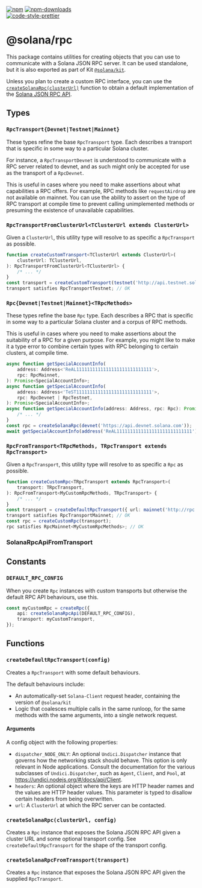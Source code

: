 [![npm][npm-image]][npm-url]
[![npm-downloads][npm-downloads-image]][npm-url]
<br />
[![code-style-prettier][code-style-prettier-image]][code-style-prettier-url]

[code-style-prettier-image]: https://img.shields.io/badge/code_style-prettier-ff69b4.svg?style=flat-square
[code-style-prettier-url]: https://github.com/prettier/prettier
[npm-downloads-image]: https://img.shields.io/npm/dm/@solana/rpc?style=flat
[npm-image]: https://img.shields.io/npm/v/@solana/rpc?style=flat
[npm-url]: https://www.npmjs.com/package/@solana/rpc

# @solana/rpc

This package contains utilities for creating objects that you can use to communicate with a Solana JSON RPC server. It can be used standalone, but it is also exported as part of Kit [`@solana/kit`](https://github.com/anza-xyz/kit/tree/main/packages/kit).

Unless you plan to create a custom RPC interface, you can use the [`createSolanaRpc(clusterUrl)`](#createsolanarpcclusterurl-config) function to obtain a default implementation of the [Solana JSON RPC API](https://solana.com/docs/rpc/http).

## Types

### `RpcTransport{Devnet|Testnet|Mainnet}`

These types refine the base `RpcTransport` type. Each describes a transport that is specific in some way to a particular Solana cluster.

For instance, a `RpcTransportDevnet` is understood to communicate with a RPC server related to devnet, and as such might only be accepted for use as the transport of a `RpcDevnet`.

This is useful in cases where you need to make assertions about what capabilities a RPC offers. For example, RPC methods like `requestAirdrop` are not available on mainnet. You can use the ability to assert on the type of RPC transport at compile time to prevent calling unimplemented methods or presuming the existence of unavailable capabilities.

### `RpcTransportFromClusterUrl<TClusterUrl extends ClusterUrl>`

Given a `ClusterUrl`, this utility type will resolve to as specific a `RpcTransport` as possible.

```ts
function createCustomTransport<TClusterUrl extends ClusterUrl>(
    clusterUrl: TClusterUrl,
): RpcTransportFromClusterUrl<TClusterUrl> {
    /* ... */
}
const transport = createCustomTransport(testnet('http://api.testnet.solana.com'));
transport satisfies RpcTransportTestnet; // OK
```

### `Rpc{Devnet|Testnet|Mainnet}<TRpcMethods>`

These types refine the base `Rpc` type. Each describes a RPC that is specific in some way to a particular Solana cluster and a corpus of RPC methods.

This is useful in cases where you need to make assertions about the suitability of a RPC for a given purpose. For example, you might like to make it a type error to combine certain types with RPC belonging to certain clusters, at compile time.

```ts
async function getSpecialAccountInfo(
    address: Address<'ReAL1111111111111111111111111111'>,
    rpc: RpcMainnet,
): Promise<SpecialAccountInfo>;
async function getSpecialAccountInfo(
    address: Address<'TeST1111111111111111111111111111'>,
    rpc: RpcDevnet | RpcTestnet,
): Promise<SpecialAccountInfo>;
async function getSpecialAccountInfo(address: Address, rpc: Rpc): Promise<SpecialAccountInfo> {
    /* ... */
}
const rpc = createSolanaRpc(devnet('https://api.devnet.solana.com'));
await getSpecialAccountInfo(address('ReAL1111111111111111111111111111'), rpc); // ERROR
```

### `RpcFromTransport<TRpcMethods, TRpcTransport extends RpcTransport>`

Given a `RpcTransport`, this utility type will resolve to as specific a `Rpc` as possible.

```ts
function createCustomRpc<TRpcTransport extends RpcTransport>(
    transport: TRpcTransport,
): RpcFromTransport<MyCustomRpcMethods, TRpcTransport> {
    /* ... */
}
const transport = createDefaultRpcTransport({ url: mainnet('http://rpc.company') });
transport satisfies RpcTransportMainnet; // OK
const rpc = createCustomRpc(transport);
rpc satisfies RpcMainnet<MyCustomRpcMethods>; // OK
```

### SolanaRpcApiFromTransport<TTransport extends RpcTransport>

## Constants

### `DEFAULT_RPC_CONFIG`

When you create `Rpc` instances with custom transports but otherwise the default RPC API behaviours, use this.

```ts
const myCustomRpc = createRpc({
    api: createSolanaRpcApi(DEFAULT_RPC_CONFIG),
    transport: myCustomTransport,
});
```

## Functions

### `createDefaultRpcTransport(config)`

Creates a `RpcTransport` with some default behaviours.

The default behaviours include:

- An automatically-set `Solana-Client` request header, containing the version of `@solana/kit`
- Logic that coalesces multiple calls in the same runloop, for the same methods with the same arguments, into a single network request.

#### Arguments

A config object with the following properties:

- `dispatcher_NODE_ONLY`: An optional `Undici.Dispatcher` instance that governs how the networking stack should behave. This option is only relevant in Node applications. Consult the documentation for the various subclasses of `Undici.Dispatcher`, such as `Agent`, `Client`, and `Pool`, at https://undici.nodejs.org/#/docs/api/Client.
- `headers`: An optional object where the keys are HTTP header names and the values are HTTP header values. This parameter is typed to disallow certain headers from being overwritten.
- `url`: A `ClusterUrl` at which the RPC server can be contacted.

### `createSolanaRpc(clusterUrl, config)`

Creates a `Rpc` instance that exposes the Solana JSON RPC API given a cluster URL and some optional transport config. See `createDefaultRpcTransport` for the shape of the transport config.

### `createSolanaRpcFromTransport(transport)`

Creates a `Rpc` instance that exposes the Solana JSON RPC API given the supplied `RpcTransport`.
